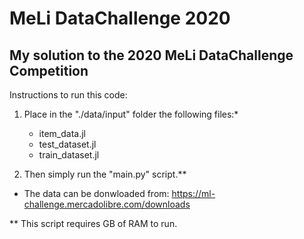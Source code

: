 # MeLi DataChallenge 2020

## My solution to the 2020 MeLi DataChallenge Competition

Instructions to run this code:

1. Place in the "./data/input" folder the following files:*
	- item_data.jl
	- test_dataset.jl
	- train_dataset.jl

2. Then simply run the "main.py" script.**



* The data can be donwloaded from: https://ml-challenge.mercadolibre.com/downloads

** This script requires GB of RAM to run.

